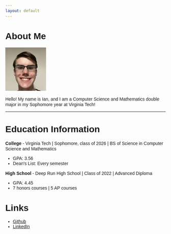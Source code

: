 ```yaml
---
layout: default
---
```


<h1 style="font-family: Arial; font-weight: bold;">About Me</h1>

<img class="profile-picture" src="Ian.jpg">

<span style="font-family: Arial">Hello! My name is Ian, and I am a Computer Science and Mathematics double major in my Sophomore year at Virginia Tech!</span>

---
<h1 style="font-family: Arial; font-weight: bold;">Education Information</h1>

<span style="font-family: Arial"><b>College</b> - Virginia Tech | Sophomore, class of 2026 | BS of Science in Computer Science and Mathematics</span>
<ul style="font-family: Arial">
    <li>GPA: 3.56</li>
    <li>Dean's List: Every semester</li>
</ul>

<span style="font-family: Arial"><b>High School</b> - Deep Run High School | Class of 2022 | Advanced Diploma</span>
<ul style="font-family: Arial">
    <li>GPA: 4.45</li>
    <li>7 honors courses | 5 AP courses</li>
</ul>

<h1 style="font-family: Arial; font-weight: bold;">Links</h1>
<ul style="font-family: Arial">
    <li><a href="https://github.com/Red-Lattice">Github</a></li>
    <li><a href="https://www.linkedin.com/in/dewittdoucette/">LinkedIn</a></li>
</ul>
